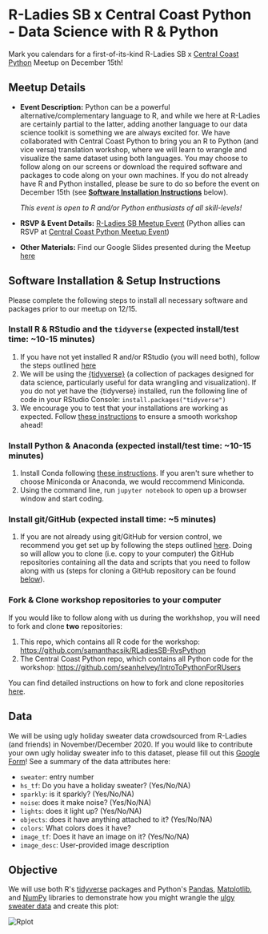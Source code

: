 # R-Ladies SB x Central Coast Python - Data Science with R & Python

Mark you calendars for a first-of-its-kind R-Ladies SB x [Central Coast Python](https://www.meetup.com/central-coast-python/ble) Meetup on December 15th!

## Meetup Details

- **Event Description:** Python can be a powerful alternative/complementary language to R, and while we here at R-Ladies are certainly partial to the latter, adding another language to our data science toolkit is something we are always excited for. We have collaborated with Central Coast Python to bring you an R to Python (and vice versa) translation workshop, where we will learn to wrangle and visualize the same dataset using both languages. You may choose to follow along on our screens or download the required software and packages to code along on your own machines. If you do not already have R and Python installed, please be sure to do so before the event on December 15th (see **[Software Installation Instructions](https://github.com/samanthacsik/RLadiesSB-RvsPython/blob/main/README.md#software-installation-instructions)** below). 

   *This event is open to R and/or Python enthusiasts of all skill-levels!*

- **RSVP & Event Details:** [R-Ladies SB Meetup Event](https://www.meetup.com/rladies-santa-barbara/events/281807986/) (Python allies can RSVP at [Central Coast Python Meetup Event](https://www.meetup.com/central-coast-python/events/282245942/))

- **Other Materials:** Find our Google Slides presented during the Meetup [here](https://docs.google.com/presentation/d/1jXb8wbcP2f7flSfLMoX2gui70G67XRjftJRMLselOlE/edit?usp=sharing) 

## Software Installation & Setup Instructions

Please complete the following steps to install all necessary software and packages prior to our meetup on 12/15.

### Install R & RStudio and the `tidyverse` (expected install/test time: ~10-15 minutes)
1) If you have not yet installed R and/or RStudio (you will need both), follow the steps outlined [here](https://docs.google.com/document/d/1KLYC_GcDLYeczSjJmZ5h4y525XILJbbL6r2-MxGCdtw/edit?usp=sharing)
2) We will be using the [{tidyverse}](https://www.tidyverse.org/) (a collection of packages designed for data science, particularly useful for data wrangling and visualization). If you do not yet have the {tidyverse} installed, run the following line of code in your RStudio Console: `install.packages("tidyverse")`
3) We encourage you to test that your installations are working as expected. Follow [these instructions](https://docs.google.com/document/d/1ItQy91G6QfKaX1-26lracpSbJ52JUie1HZb54LCa9sM/edit?usp=sharing) to ensure a smooth workshop ahead!

### Install Python & Anaconda (expected install/test time: ~10-15 minutes)
1. Install Conda following [these instructions](https://docs.conda.io/projects/conda/en/latest/user-guide/install/macos.html). If you aren't sure whether to choose Miniconda or Anaconda, we would reccommend Miniconda.
2. Using the command line, run `jupyter notebook` to open up a browser window and start coding.

### Install git/GitHub (expected install time: ~5 minutes)  
1) If you are not already using git/GitHub for version control, we recommend you get set up by following the steps outlined [here](https://docs.google.com/document/d/1AQ4zAYxPHOObq-snnnRtEdwCC8TwIJsTHwpaKyvEyoA/edit?usp=sharing). Doing so will allow you to clone (i.e. copy to your computer) the GitHub repositories containing all the data and scripts that you need to follow along with us (steps for cloning a GitHub repository can be found [below](https://github.com/samanthacsik/RLadiesSB-RvsPython#fork--clone-workshop-repositories-to-your-computer)).

### Fork & Clone workshop repositories to your computer

If you would like to follow along with us during the workhshop, you will need to fork and clone **two** repositories:

1) This repo, which contains all R code for the workshop: https://github.com/samanthacsik/RLadiesSB-RvsPython
2) The Central Coast Python repo, which contains all Python code for the workshop: https://github.com/seanhelvey/IntroToPythonForRUsers

You can find detailed instructions on how to fork and clone repositories [here](https://docs.google.com/document/d/16aM5B4B3WRc1YbcYrFlk_IOX1YV5ITnMWxNpCQFb8Qk/edit?usp=sharing).

## Data

We will be using ugly holiday sweater data crowdsourced from R-Ladies (and friends) in November/December 2020. If you would like to contribute your own ugly holiday sweater info to this dataset, please fill out this [Google Form](https://docs.google.com/forms/d/e/1FAIpQLSd37uWHUgp-Gd5833ECGXdszKLBV6kpdpigT-yIMTXkCwyKXg/viewform)! See a summary of the data attributes here:

* `sweater`: entry number
* `hs_tf`: Do you have a holiday sweater? (Yes/No/NA)
* `sparkly`: is it sparkly? (Yes/No/NA)
* `noise`: does it make noise? (Yes/No/NA)
* `lights`: does it light up? (Yes/No/NA)
* `objects`: does it have anything attached to it? (Yes/No/NA)
* `colors`: What colors does it have? 
* `image_tf`: Does it have an image on it? (Yes/No/NA)
* `image_desc`: User-provided image description

## Objective

We will use both R's [tidyverse](https://www.tidyverse.org/) packages and Python's [Pandas](https://pandas.pydata.org/), [Matplotlib](https://matplotlib.org/), and [NumPy](https://numpy.org/) libraries to demonstrate how you might wrangle the [ulgy sweater data](https://github.com/samanthacsik/RLadiesSB-RvsPython/blob/main/holiday_sweaters_2020_clean.csv) and create this plot: 

![Rplot](https://user-images.githubusercontent.com/43836046/139956835-7af0e1c4-ea85-4266-9821-9dca101b053f.png)

